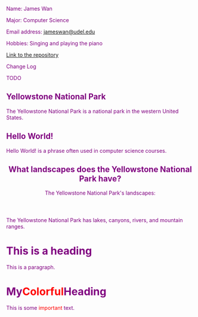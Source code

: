 Name: James Wan

Major: Computer Science

Email address: jameswan@udel.edu

Hobbies: Singing and playing the piano

[Link to the repository](https://github.com/jameswan141/jameswan141.github.io)



Change Log



TODO



<section> 
  <h1>Yellowstone National Park</h1>
  <p>The Yellowstone National Park is a national park in the western United States.</p>
</section>



<article>
  <h2>Hello World!</h2>
  <p>Hello World! is a phrase often used in computer science courses.</p>
</article>



<article>
  <header>
    <h1>What landscapes does the Yellowstone National Park have?</h1>
    <p>The Yellowstone National Park's landscapes:</p>
  </header>
  <p>The Yellowstone National Park has lakes, canyons, rivers, and mountain ranges.</p>
</article>



<body style="color:purple;">
  <h1>This is a heading</h1>
  <p>This is a paragraph.</p>
</body>



<!DOCTYPE html>
<html>
<head>
<style>
.colors {
  shade: 80%;
  color: red;
}
</style>
</head>
<body>

<h1>My<span class="colors">Colorful</span>Heading</h1>
<p>This is some <span class="colors">important</span> text.</p>

</body>
</html>



<script>
  
function myFunction() {
  
  var x = document.getElementsByClassName("city");
  
  for (var i = 0; i < x.length; i++) {
                               
    x[i].style.display = "none";
                               
  }
                               
}
                               
</script>
